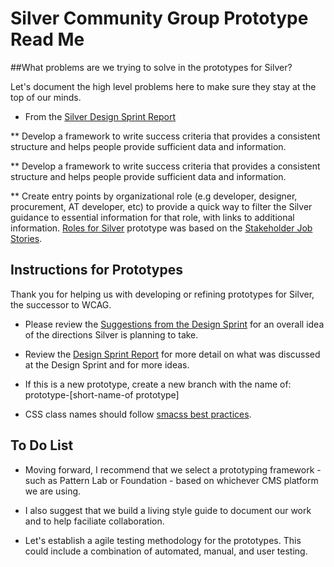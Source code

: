 # Silver Community Group Prototype Read Me

##What problems are we trying to solve in the prototypes for Silver?

Let's document the high level problems here to make sure they stay at the top of our minds.

*  From the [Silver Design Sprint Report](https://www.w3.org/community/silver/draft-final-report-of-silver/)

**  Develop a framework to write success criteria that provides a consistent structure and helps people provide sufficient data and information.

**  Develop a framework to write success criteria that provides a consistent structure and helps people provide sufficient data and information.

**  Create entry points by organizational role (e.g developer, designer, procurement, AT developer, etc)  to provide a quick way to filter the Silver guidance to essential information for that role, with links to additional information. [Roles for Silver](https://drive.google.com/file/d/1Opd5uA0wn9ACOc9nrmCq4Vrv3x-WCtrp/view) prototype was based on the [Stakeholder Job Stories](https://www.w3.org/community/silver/stakeholder-job-stories/).

## Instructions for Prototypes

Thank you for helping us with developing or refining prototypes for Silver, the successor to WCAG.

*  Please review the [Suggestions from the Design Sprint](https://www.w3.org/community/silver/2018/04/23/suggestions-of-silver-design-sprint/) for an overall idea of the directions Silver is planning to take.

*  Review the [Design Sprint Report](https://www.w3.org/community/silver/draft-final-report-of-silver/) for more detail on what was discussed at the Design Sprint and for more ideas.

*  If this is a new prototype, create a new branch with the name of: prototype-[short-name-of prototype] 

*  CSS class names should follow [smacss best practices](https://smacss.com/).

## To Do List

*  Moving forward, I recommend that we select a prototyping framework - such as Pattern Lab or Foundation - based on whichever CMS platform we are using.

*  I also suggest that we build a living style guide to document our work and to help faciliate collaboration. 

*  Let's establish a agile testing methodology for the prototypes. This could include a combination of automated, manual, and user testing.